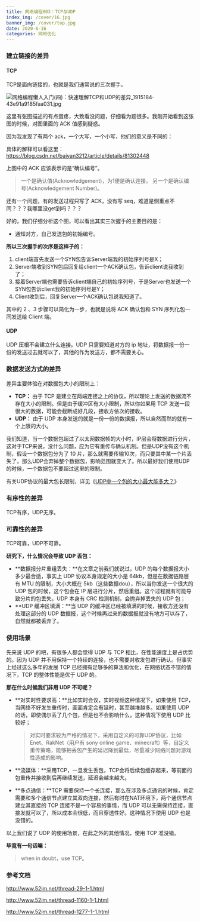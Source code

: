 ```yaml
---
title: 网络编程003：TCP与UDP
index_img: /cover/16.jpg
banner_img: /cover/top.jpg
date: 2020-6-16
categories: 网络优化
---
```




### 建立链接的差异

#### TCP

TCP是面向链接的，也就是我们通常说的三次握手。

![网络编程懒人入门(四)：快速理解TCP和UDP的差异_1915184-43e91a9185faa031.jpg](http://www.52im.net/data/attachment/forum/201710/27/110528h9iiyaqrryaijdgi.jpg)

这里有张图描述的有点蛋疼，大致看没问题，仔细看为题很多。我刚开始看到这张图的时候，对图里面的 ACK 值感到疑惑。

因为我发现了有两个 ack，一个大写，一个小写，他们的意义是不同的：

具体的解释可以看这里：https://blog.csdn.net/baiyan3212/article/details/81302448

上图中的 ACK 应该表示的是“确认编号”。

> 一个是确认值(Acknowledgement)，为1便是确认连接。
> 另一个是确认编号(Acknowledgement Number)。

还有一个问题，有的发送过程只写了 ACK，没有写 seq，难道是侧重点不同？？？我哪里没get到吗？？？

好的，我们仔细分析这个图，可以看出其实三次握手的主要目的是：

- 通知对方，自己发送包的初始编号。

**所以三次握手的次序是这样子的：**

1. client端首先发送一个SYN包告诉Server端我的初始序列号是X；
2. Server端收到SYN包后回复给client一个ACK确认包，告诉client说我收到了；
3. 接着Server端也需要告诉client端自己的初始序列号，于是Server也发送一个SYN包告诉client我的初始序列号是Y；
4. Client收到后，回复Server一个ACK确认包说我知道了。

其中的 2 、3 步骤可以简化为一步，也就是说将 ACK 确认包和 SYN 序列化包一同发送给 Client 端。

#### UDP

UDP 压根不会建立什么连接。UDP 只需要知道对方的 ip 地址，将数据报一份一份的发送过去就可以了，其他的作为发送方，都不需要关心。



### 数据发送方式的差异

差异主要体验在对数据包大小的限制上：

- **TCP：**
  由于 TCP 是建立在两端连接之上的协议，所以理论上发送的数据流不存在大小的限制。但是由于缓冲区有大小限制，所以你如果用 TCP 发送一段很大的数据，可能会截断成好几段，接收方依次的接收。
- **UDP：**
  由于 UDP 本身发送的就是一份一份的数据报，所以自然而然的就有一个上限的大小。

我们知道，当一个数据包超过了以太网数据帧的大小时，IP层会将数据进行分片，这对于TCP来说，没什么问题，应为它有重传与确认机制。但是UDP没有这个机制，假设一个数据包分为了 10 片，那么就需要传输10次，而只要其中某一个片丢失了，那么UDP会弃掉整个数据包，影响范围就变大了。所以最好我们使用UDP的时候，一个数据包不要超过这里的限制。

有关UDP协议的最大包长限制，详见《[UDP中一个包的大小最大能多大？](http://www.52im.net/thread-29-1-1.html)》



### 有序性的差异

TCP有序，UDP无序。



### 可靠性的差异

TCP可靠，UDP不可靠。

**研究下，什么情况会导致 UDP 丢包：**

- **数据报分片重组丢失：**在文章之前我们就说过，UDP 的每个数据报大小多少最合适，事实上 UDP 协议本身规定的大小是 64kb，但是在数据链路层有 MTU 的限制，大小大概在 5kb（这些数据dou），所以当你发送一个很大的 UDP 包的时候，这个包会在 IP 层进行分片，然后重组。这个过程就有可能导致分片的包丢失。UDP 本身有 CRC 检测机制，会抛弃掉丢失的 UDP 包；
- **UDP 缓冲区填满：**当 UDP 的缓冲区已经被填满的时候，接收方还没有处理这部分的 UDP 数据报，这个时候再过来的数据报就没有地方可以存了，自然就都被丢弃了。

### 使用场景

先来说 UDP 的吧，有很多人都会觉得 UDP 与 TCP 相比，在性能速度上是占优势的。因为 UDP 并不用保持一个持续的连接，也不需要对收发包进行确认。但事实上经过这么多年的发展 TCP 已经拥有足够多的算法和优化，在网络状态不错的情况下，TCP 的整体性能是优于 UDP 的。

**那在什么时候我们非用 UDP 不可呢？**

- **对实时性要求高：**比如实时会议，实时视频这种情况下，如果使用 TCP，当网络不好发生重传时，画面肯定会有延时，甚至越堆越多。如果使用 UDP 的话，即使偶尔丢了几个包，但是也不会影响什么，这种情况下使用 UDP 比较好；

  > 对实时要求较为严格的情况下，采用自定义的可靠UDP协议，比如Enet、RakNet（用户有 sony online game、minecraft）等，自定义重传策略，能够把丢包产生的延迟降到最低，尽量减少网络问题对游戏性造成的影响。

- **流媒体：**采用TCP，一旦发生丢包，TCP会将后续包缓存起来，等前面的包重传并接收到后再继续发送，延迟会越来越大。

- **多点通信：**TCP 需要保持一个长连接，那么在涉及多点通讯的时候，肯定需要和多个通信节点建立其双向连接，然后有时在NAT环境下，两个通信节点建立其直接的 TCP 连接不是一个容易的事情，而 UDP 可以无需保持连接，直接发就可以了，所以成本会很低，而且穿透性好。这种情况下使用 UDP 也是没错的。


以上我们说了 UDP 的使用场景，在此之外的其他情况，使用 TCP 准没错。

**毕竟有一句话嘛：**

> when in doubt，use TCP。



### 参考文档

http://www.52im.net/thread-29-1-1.html

http://www.52im.net/thread-1160-1-1.html

http://www.52im.net/thread-1277-1-1.html

